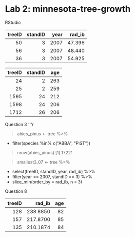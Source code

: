 # Lab 2: minnesota-tree-growth
RStudio

| treeID| standID| year| rad_ib|
|------:|-------:|----:|------:|
|     50|       3| 2007| 47.396|
|     56|       3| 2007| 48.440|
|     36|       3| 2007| 54.925|



| treeID| standID| age|
|------:|-------:|---:|
|     24|       2| 263|
|     25|       2| 259|
|   1595|      24| 212|
|   1598|      24| 206|
|   1712|      26| 206|


Question 3
'''r
> abies_pinus <- tree %>% 
+ filter(species %in% c("ABBA", "PIST"))
> nrow(abies_pinus)
[1] 17221

> smallest3_07 <- tree %>% 
+ select(treeID, standID, year, rad_ib) %>% 
+ filter(year == 2007, standID == 3) %>% 
+ slice_min(order_by = rad_ib, n = 3)


Question 8

| treeID|   rad_ib| age|
|------:|--------:|---:|
|    128| 238.8850|  82|
|    157| 217.8700|  85|
|    135| 210.1874|  84|